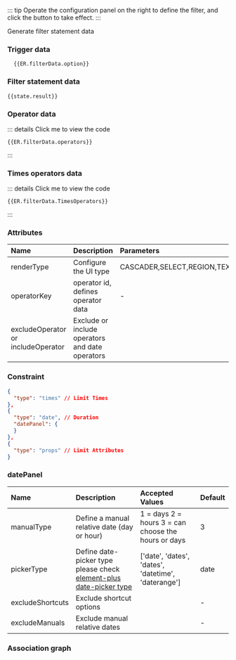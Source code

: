 <script setup>
import { useData, defineClientComponent } from 'vitepress'
import _ from 'lodash-es'
import { inject, ref, nextTick, reactive } from 'vue'
import { data } from '../../../../.vitepress/data/example.data.js'
const { page } = useData()
const host = process.env.NODE_ENV === 'production' ? 'https://api.everright.site' : 'http://localhost:8001'
const ERfilterRef = ref(null)
const ER = inject('ER')
let filterId = ''
const state = reactive({
  option: {},
  operators: [],
  result: {}
})
const findDataByid = (data, id) => {
  const result = {
    option: {},
    operators: []
  }
  data.options.forEach(e => {
    const findData = _.find(e.children, { value: id })
    if(!_.isEmpty(findData)) {
      result.option = findData
      result.operators = data.operators[findData.operatorKey]
    }
  })
  return result
}
const getOptions = async () => new Promise((resolve, reject) => {
  if (_.isEmpty(ER.filterData.option)) {
    const {
      option,
      operators
    } = findDataByid(data, page.value.params.filterType)
    ER.filterData.option = _.cloneDeep(option)
    ER.filterData.operators = _.cloneDeep(operators)
  }
  const result = {
    options: [ER.filterData.option],
    operators:{}
  }
  result.operators = data.operators
  if (!_.isEmpty(_.find(ER.filterData.option.constraint, { type: 'times'}))) {
    ER.filterData.TimesOperators = result.operators.TimesOperators = data.operators.TimesOperators
  } else {
    const timesOperatorsData = document.querySelector('#times-operators-data')
    const Constraint = document.querySelector('#constraint')
    Constraint.style.display = Constraint.nextElementSibling.style.display = timesOperatorsData.style.display = timesOperatorsData.nextElementSibling.style.display = 'none'
  }
  resolve({
    data: _.cloneDeep(result)
  })
})
nextTick(() => {
  if (!import.meta.env.SSR) {
    const datepanel = document.querySelector('#datepanel')
    if (!/Date/.test(page.value.params.filterType)) {
      datepanel.style.display = datepanel.nextElementSibling.style.display = 'none'
    }
  }
})
const httpParams = {
  conditions: {
    url: `${host}/api/filter/conditions`,
    get: {
      query: {
        a: 20
      }
    }
  },
  props: {
    url: `${host}/api/filter/props`,
    get: {
      query: {
        a: 20
      }
    }
  },
  propValues: {
    url: `${host}/api/filter/propValues`,
    get: {
      query: {
        a: 50
      }
    }
  }
}
const EverrightFilter = defineClientComponent(async () => {
  const { EverrightFilter } = await import('everright-filter')
  await import ('everright-filter/dist/style.css')
  return EverrightFilter
}, [
  {
    ref: ERfilterRef
  }
], () => {
  nextTick(() => {
  })
})
const handelClick = () => {
  state.result = ERfilterRef.value.getData()
}

const handleListener = ({ type, data }) => {
  if (type === 'init') {
    ERfilterRef.value.pushData(page.value.params.filterType)
  }
}
</script>

::: tip
Operate the configuration panel on the right to define the filter, and click the button to take effect.
:::

<div class="customFilter">
  <EverrightFilter
    lang="en"
    v-if="ER.filterData.isRender"
    @listener="handleListener"
    :getOptions="getOptions"
    :httpParams="httpParams"
    :ruleLimit="1"
  />
<el-button @click="handelClick" type="primary">Generate filter statement data</el-button>
</div>

### Trigger data

``` json-vue
  {{ER.filterData.option}}
  ```


### Filter statement data

  ``` json-vue
  {{state.result}}
  ```


### Operator data

::: details Click me to view the code
  ``` json-vue
  {{ER.filterData.operators}}
  ```
:::


### Times operators data

::: details Click me to view the code
  ``` json-vue
  {{ER.filterData.TimesOperators}}
  ```
:::

### Attributes
| Name  | Description| Parameters|
| :---- | :---- | :-- |
| renderType | Configure the UI type | CASCADER,SELECT,REGION,TEXT,NUMBER,TIME,DATE,NONE |
| operatorKey | operator id, defines operator data | - |
| excludeOperator or includeOperator | Exclude or include operators and date operators | <ClientOnly><el-tooltip content="{dateOperator: ['date', 'year', 'month', 'day'], operator: []}" placement="bottom" effect="light"><el-button link><el-icon><Warning /></el-icon></el-button></el-tooltip></ClientOnly> |



### Constraint

``` json
{
  "type": "times" // Limit Times
},
{
  "type": "date", // Duration
  "datePanel": {
  }
},
{
  "type": "props" // Limit Attributes
}
```

### datePanel

| Name  | Description| Accepted Values| Default|
| :---- | :---- | :-- | :-- |
| manualType | Define a manual relative date (day or hour) |1 = days 2 = hours 3 = can choose the hours or days | 3|
| pickerType | Define date-picker type please check [element-plus date-picker type](https://element-plus.gitee.io/en-US/component/date-picker.html#attributes) | ['date', 'dates', 'dates', 'datetime', 'daterange'] | date |
| excludeShortcuts | Exclude shortcut options | <ClientOnly><el-tooltip content="{today_today: 'Today',today_thisWeek: 'This Week',today_thisMonth: 'This Month',today_thisYear: 'This Year',yesterday_onlineToday: 'Released So Far',yesterday_yesterday: 'Yesterday',yesterday_lastWeek: 'Last Week',yesterday_lastMonth: 'Last Month',yesterday_lastYear: 'Last Year',}" placement="bottom" effect="light"><el-button link><el-icon><Warning /></el-icon></el-button></el-tooltip></ClientOnly> | - |
| excludeManuals | Exclude manual relative dates | <ClientOnly><el-tooltip content="['intervalBefore', 'afterBefore', 'erenowBefore', 'intervalBetween']" placement="bottom" effect="light"><el-button link><el-icon><Warning /></el-icon></el-button></el-tooltip></ClientOnly> | - |

### Association graph

<el-image style="margin: 16px 0;" loading="lazy" :preview-src-list="['/img/filterAssociated.jpg']" src="/img/filterAssociated.jpg"/>

<style scoped lang="scss">
.customFilter {
 :deep {
    .Everright-filter-Main {
      padding: 0;
    }
    .Everright-filter-FilterItem {
      padding: 0px 0px 10px;
      background: none;
    }
    .Everright-filter-FilterRule {
      border:none;
    }
    .Everright-filter-OperatorComponent__width {
      width: 120px;
    }
    .Everright-filter-TriggerComponent,.Everright-filter-TextType__width,.Everright-filter-SelectType__width,.Everright-filter-RegionType__width {
      width: 200px !important;
    }
    .Everright-filter-NumberType__width {
      width: 150px;
    }
 }
}
</style>
